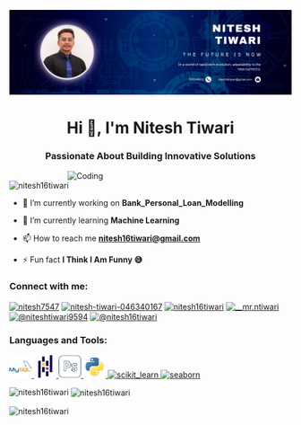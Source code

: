 ![logo](https://github.com/Nitesh16Tiwari/Nitesh-Tiwari/blob/main/Navy%20And%20White%20Geometric%20Technology%20%20LinkedIn%20Banner.png)
<h1 align="center">Hi 👋, I'm Nitesh Tiwari</h1>
<h3 align="center">Passionate About Building Innovative Solutions</h3>

<img align="right" alt="Coding" width="400" src="https://miro.medium.com/v2/resize:fit:1360/0*7Q3yvSIv_t0ioJ-Z.gif">

<p align="left"> <img src="https://komarev.com/ghpvc/?username=nitesh16tiwari&label=Profile%20views&color=0e75b6&style=flat" alt="nitesh16tiwari" /> </p>

- 🔭 I’m currently working on **Bank_Personal_Loan_Modelling**

- 🌱 I’m currently learning **Machine Learning**

- 📫 How to reach me **nitesh16tiwari@gmail.com**

- ⚡ Fun fact **I Think I Am Funny 😅**

<h3 align="left">Connect with me:</h3>
<p align="left">
<a href="https://twitter.com/nitesh7547" target="blank"><img align="center" src="https://raw.githubusercontent.com/rahuldkjain/github-profile-readme-generator/master/src/images/icons/Social/twitter.svg" alt="nitesh7547" height="30" width="40" /></a>
<a href="https://linkedin.com/in/nitesh-tiwari-046340167" target="blank"><img align="center" src="https://raw.githubusercontent.com/rahuldkjain/github-profile-readme-generator/master/src/images/icons/Social/linked-in-alt.svg" alt="nitesh-tiwari-046340167" height="30" width="40" /></a>
<a href="https://kaggle.com/nitesh16tiwari" target="blank"><img align="center" src="https://raw.githubusercontent.com/rahuldkjain/github-profile-readme-generator/master/src/images/icons/Social/kaggle.svg" alt="nitesh16tiwari" height="30" width="40" /></a>
<a href="https://instagram.com/__mr.ntiwari" target="blank"><img align="center" src="https://raw.githubusercontent.com/rahuldkjain/github-profile-readme-generator/master/src/images/icons/Social/instagram.svg" alt="__mr.ntiwari" height="30" width="40" /></a>
<a href="https://www.youtube.com/c/@niteshtiwari9594" target="blank"><img align="center" src="https://raw.githubusercontent.com/rahuldkjain/github-profile-readme-generator/master/src/images/icons/Social/youtube.svg" alt="@niteshtiwari9594" height="30" width="40" /></a>
<a href="https://www.hackerrank.com/@nitesh16tiwari" target="blank"><img align="center" src="https://raw.githubusercontent.com/rahuldkjain/github-profile-readme-generator/master/src/images/icons/Social/hackerrank.svg" alt="@nitesh16tiwari" height="30" width="40" /></a>
</p>

<h3 align="left">Languages and Tools:</h3>
<p align="left"> <a href="https://www.mysql.com/" target="_blank" rel="noreferrer"> <img src="https://raw.githubusercontent.com/devicons/devicon/master/icons/mysql/mysql-original-wordmark.svg" alt="mysql" width="40" height="40"/> </a> <a href="https://pandas.pydata.org/" target="_blank" rel="noreferrer"> <img src="https://raw.githubusercontent.com/devicons/devicon/2ae2a900d2f041da66e950e4d48052658d850630/icons/pandas/pandas-original.svg" alt="pandas" width="40" height="40"/> </a> <a href="https://www.photoshop.com/en" target="_blank" rel="noreferrer"> <img src="https://raw.githubusercontent.com/devicons/devicon/master/icons/photoshop/photoshop-line.svg" alt="photoshop" width="40" height="40"/> </a> <a href="https://www.python.org" target="_blank" rel="noreferrer"> <img src="https://raw.githubusercontent.com/devicons/devicon/master/icons/python/python-original.svg" alt="python" width="40" height="40"/> </a> <a href="https://scikit-learn.org/" target="_blank" rel="noreferrer"> <img src="https://upload.wikimedia.org/wikipedia/commons/0/05/Scikit_learn_logo_small.svg" alt="scikit_learn" width="40" height="40"/> </a> <a href="https://seaborn.pydata.org/" target="_blank" rel="noreferrer"> <img src="https://seaborn.pydata.org/_images/logo-mark-lightbg.svg" alt="seaborn" width="40" height="40"/> </a> </p>

<p><img align="left" src="https://github-readme-stats.vercel.app/api/top-langs?username=nitesh16tiwari&show_icons=true&locale=en&layout=compact" alt="nitesh16tiwari" /></p>

<p>&nbsp;<img align="center" src="https://github-readme-stats.vercel.app/api?username=nitesh16tiwari&show_icons=true&locale=en" alt="nitesh16tiwari" /></p>

<p><img align="center" src="https://github-readme-streak-stats.herokuapp.com/?user=nitesh16tiwari&" alt="nitesh16tiwari" /></p>
